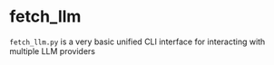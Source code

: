 # fetch_llm
`fetch_llm.py` is a very basic unified CLI interface for interacting with multiple LLM providers
